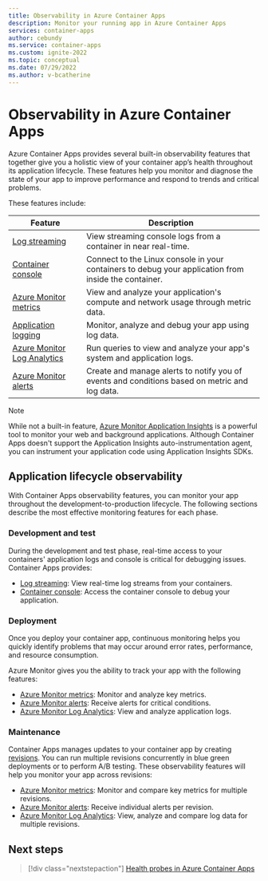 ```yaml
---
title: Observability in Azure Container Apps
description: Monitor your running app in Azure Container Apps
services: container-apps
author: cebundy
ms.service: container-apps
ms.custom: ignite-2022
ms.topic: conceptual
ms.date: 07/29/2022
ms.author: v-bcatherine
---
```


# Observability in Azure Container Apps

Azure Container Apps provides several built-in observability features that together give you a holistic view of your container app’s health throughout its application lifecycle.  These features help you monitor and diagnose the state of your app to improve performance and respond to trends and critical problems.

These features include:

|Feature  |Description  |
|---------|---------|
|[Log streaming](log-streaming.md) | View streaming console logs from a container in near real-time. |
|[Container console](container-console.md) | Connect to the Linux console in your containers to debug your application from inside the container. |
|[Azure Monitor metrics](metrics.md)| View and analyze your application's compute and network usage through metric data. |
|[Application logging](logging.md) | Monitor, analyze and debug your app using log data.|
|[Azure Monitor Log Analytics](log-monitoring.md) | Run queries to view and analyze your app's system and application logs. |
|[Azure Monitor alerts](alerts.md) | Create and manage alerts to notify you of events and conditions based on metric and log data.|

>[!NOTE]
> While not a built-in feature, [Azure Monitor Application Insights](../azure-monitor/app/app-insights-overview.md) is a powerful tool to monitor your web and background applications.  Although Container Apps doesn't support the Application Insights auto-instrumentation agent, you can instrument your application code using Application Insights SDKs.  

## Application lifecycle observability

With Container Apps observability features, you can monitor your app throughout the development-to-production lifecycle. The following sections describe the most effective monitoring features for each phase.

### Development and test

During the development and test phase, real-time access to your containers' application logs and console is critical for debugging issues.  Container Apps provides: 

- [Log streaming](log-streaming.md): View real-time log streams from your containers.
- [Container console](container-console.md): Access the container console to debug your application.

### Deployment

Once you deploy your container app, continuous monitoring helps you quickly identify problems that may occur around error rates, performance, and resource consumption.

Azure Monitor gives you the ability to track your app with the following features:

- [Azure Monitor metrics](metrics.md): Monitor and analyze key metrics.
- [Azure Monitor alerts](alerts.md): Receive alerts for critical conditions.
- [Azure Monitor Log Analytics](log-monitoring.md): View and analyze application logs.

### Maintenance

Container Apps manages updates to your container app by creating [revisions](revisions.md).  You can run multiple revisions concurrently in blue green deployments or to perform A/B testing.  These observability features will help you monitor your app across revisions:

- [Azure Monitor metrics](metrics.md): Monitor and compare key metrics for multiple revisions.
- [Azure Monitor alerts](alerts.md): Receive individual alerts per revision.
- [Azure Monitor Log Analytics](log-monitoring.md): View, analyze and compare log data for multiple revisions.

## Next steps

> [!div class="nextstepaction"]
> [Health probes in Azure Container Apps](health-probes.md)
